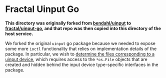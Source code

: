# Fractal Uinput Go

**This directory was originally forked from [bendahl/uinput](https://github.com/bendahl/uinput) to [fractal/uinput-go](https://github.com/fractal/uinput-go), and that repo was then copied into this directory of the host service.**

We forked the original `uinput` go package because we needed to expose some more `ioctl` functionality that relies on implementation details of the package. In particular, we wish to [determine the files corresponding to a uinput device](https://stackoverflow.com/questions/15623442/how-do-i-determine-the-files-corresponding-to-a-uinput-device), which requires access to the `*os.File` objects that are created and hidden behind the input device type-specific interfaces in the package.
